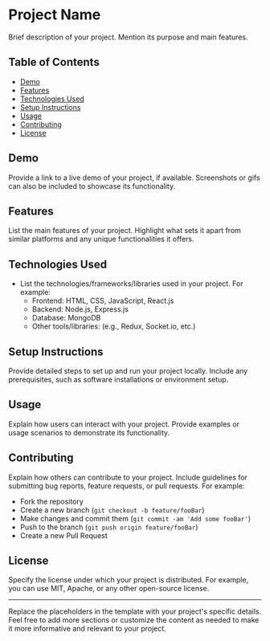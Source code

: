 
# Project Name

Brief description of your project. Mention its purpose and main features.

## Table of Contents

- [Demo](#demo)
- [Features](#features)
- [Technologies Used](#technologies-used)
- [Setup Instructions](#setup-instructions)
- [Usage](#usage)
- [Contributing](#contributing)
- [License](#license)

## Demo

Provide a link to a live demo of your project, if available. Screenshots or gifs can also be included to showcase its functionality.

## Features

List the main features of your project. Highlight what sets it apart from similar platforms and any unique functionalities it offers.

## Technologies Used

- List the technologies/frameworks/libraries used in your project. For example:
  - Frontend: HTML, CSS, JavaScript, React.js
  - Backend: Node.js, Express.js
  - Database: MongoDB
  - Other tools/libraries: (e.g., Redux, Socket.io, etc.)

## Setup Instructions

Provide detailed steps to set up and run your project locally. Include any prerequisites, such as software installations or environment setup.

## Usage

Explain how users can interact with your project. Provide examples or usage scenarios to demonstrate its functionality.

## Contributing

Explain how others can contribute to your project. Include guidelines for submitting bug reports, feature requests, or pull requests. For example:
- Fork the repository
- Create a new branch (`git checkout -b feature/fooBar`)
- Make changes and commit them (`git commit -am 'Add some fooBar'`)
- Push to the branch (`git push origin feature/fooBar`)
- Create a new Pull Request

## License

Specify the license under which your project is distributed. For example, you can use MIT, Apache, or any other open-source license.

---
Replace the placeholders in the template with your project's specific details. Feel free to add more sections or customize the content as needed to make it more informative and relevant to your project.
